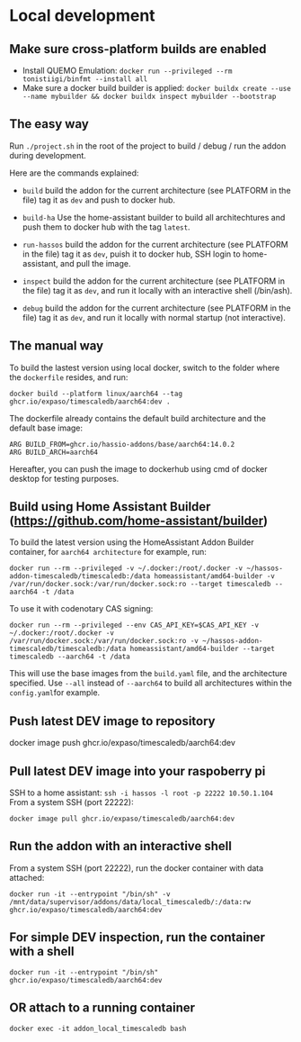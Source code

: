 # Local development

## Make sure cross-platform builds are enabled

- Install QUEMO Emulation: `docker run --privileged --rm tonistiigi/binfmt --install all`
- Make sure a docker build builder is applied: `docker buildx create --use --name mybuilder && docker buildx inspect mybuilder --bootstrap`


## The easy way

Run `./project.sh` in the root of the project to build / debug / run the addon during development.

Here are the commands explained:

- `build` build the addon for the current architecture (see PLATFORM in the file) tag it as `dev` and push to docker hub.

- `build-ha` Use the home-assistant builder to build all architechtures and push them to docker hub with the tag `latest`.

- `run-hassos` build the addon for the current architecture (see PLATFORM in the file) tag it as `dev`, puish it to docker hub, SSH login to home-assistant, and pull the image.

- `inspect` build the addon for the current architecture (see PLATFORM in the file) tag it as `dev`, and run it locally with an interactive shell (/bin/ash).

- `debug` build the addon for the current architecture (see PLATFORM in the file) tag it as `dev`, and run it locally with normal startup (not interactive).

## The manual way

To build the lastest version using local docker, switch to the folder where the `dockerfile` resides, and run:

```
docker build --platform linux/aarch64 --tag ghcr.io/expaso/timescaledb/aarch64:dev .
```

The dockerfile already contains the default build architecture and the default base image:

```
ARG BUILD_FROM=ghcr.io/hassio-addons/base/aarch64:14.0.2
ARG BUILD_ARCH=aarch64
```

Hereafter, you can push the image to dockerhub using cmd of docker desktop for testing purposes.

## Build using Home Assistant Builder (https://github.com/home-assistant/builder)

To build the latest version using the HomeAssistant Addon Builder container, for `aarch64 architecture` for example, run:

```
docker run --rm --privileged -v ~/.docker:/root/.docker -v ~/hassos-addon-timescaledb/timescaledb:/data homeassistant/amd64-builder -v /var/run/docker.sock:/var/run/docker.sock:ro --target timescaledb --aarch64 -t /data
```

To use it with codenotary CAS signing:

```
docker run --rm --privileged --env CAS_API_KEY=$CAS_API_KEY -v ~/.docker:/root/.docker -v /var/run/docker.sock:/var/run/docker.sock:ro -v ~/hassos-addon-timescaledb/timescaledb:/data homeassistant/amd64-builder --target timescaledb --aarch64 -t /data
```

This will use the base images from the `build.yaml` file, and the architecture specified. Use `--all` instead of `--aarch64` to build all architectures within the `config.yaml`for example.

## Push latest DEV image to repository

docker image push ghcr.io/expaso/timescaledb/aarch64:dev

## Pull latest DEV image into your raspoberry pi

SSH to a home assistant: `ssh -i hassos -l root -p 22222 10.50.1.104`
From a system SSH (port 22222):

```
docker image pull ghcr.io/expaso/timescaledb/aarch64:dev
```

## Run the addon with an interactive shell

From a system SSH (port 22222), run the docker container with data attached:

```
docker run -it --entrypoint "/bin/sh" -v /mnt/data/supervisor/addons/data/local_timescaledb/:/data:rw  ghcr.io/expaso/timescaledb/aarch64:dev
```

## For simple DEV inspection, run the container with a shell

```
docker run -it --entrypoint "/bin/sh" ghcr.io/expaso/timescaledb/aarch64:dev
```

## OR attach to a running container

```
docker exec -it addon_local_timescaledb bash
```
